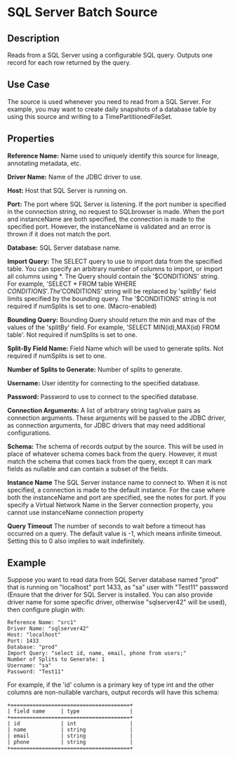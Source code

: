 # SQL Server Batch Source


Description
-----------
Reads from a SQL Server using a configurable SQL query.
Outputs one record for each row returned by the query.


Use Case
--------
The source is used whenever you need to read from a SQL Server. For example, you may want
to create daily snapshots of a database table by using this source and writing to
a TimePartitionedFileSet.


Properties
----------
**Reference Name:** Name used to uniquely identify this source for lineage, annotating metadata, etc.

**Driver Name:** Name of the JDBC driver to use.

**Host:** Host that SQL Server is running on.

**Port:** The port where SQL Server is listening. If the port number is specified in the 
connection string, no request to SQLbrowser is made. When the port and instanceName 
are both specified, the connection is made to the specified port. However, the instanceName is validated and an 
error is thrown if it does not match the port.

**Database:** SQL Server database name.

**Import Query:** The SELECT query to use to import data from the specified table.
You can specify an arbitrary number of columns to import, or import all columns using \*. The Query should
contain the '$CONDITIONS' string. For example, 'SELECT * FROM table WHERE $CONDITIONS'.
The '$CONDITIONS' string will be replaced by 'splitBy' field limits specified by the bounding query.
The '$CONDITIONS' string is not required if numSplits is set to one. (Macro-enabled)

**Bounding Query:** Bounding Query should return the min and max of the values of the 'splitBy' field.
For example, 'SELECT MIN(id),MAX(id) FROM table'. Not required if numSplits is set to one.

**Split-By Field Name:** Field Name which will be used to generate splits. Not required if numSplits is set to one.

**Number of Splits to Generate:** Number of splits to generate.

**Username:** User identity for connecting to the specified database.

**Password:** Password to use to connect to the specified database.

**Connection Arguments:** A list of arbitrary string tag/value pairs as connection arguments. These arguments
will be passed to the JDBC driver, as connection arguments, for JDBC drivers that may need additional configurations.

**Schema:** The schema of records output by the source. This will be used in place of whatever schema comes
back from the query. However, it must match the schema that comes back from the query,
except it can mark fields as nullable and can contain a subset of the fields.

**Instance Name** The SQL Server instance name to connect to. When it is not specified, a 
connection is made to the default instance. For the case where both the instanceName and port are specified, 
see the notes for port. If you specify a Virtual Network Name in the Server connection property, you cannot 
use instanceName connection property

**Query Timeout** The number of seconds to wait before a timeout has occurred on a query. The default value is -1, 
which means infinite timeout. Setting this to 0 also implies to wait indefinitely.

Example
------
Suppose you want to read data from SQL Server database named "prod" that is running on "localhost" port 1433,
as "sa" user with "Test11" password (Ensure that the driver for SQL Server is installed. You can also provide 
driver name for some specific driver, otherwise "sqlserver42" will be used),  then configure plugin with: 


```
Reference Name: "src1"
Driver Name: "sqlserver42"
Host: "localhost"
Port: 1433
Database: "prod"
Import Query: "select id, name, email, phone from users;"
Number of Splits to Generate: 1
Username: "sa"
Password: "Test11"
```  

For example, if the 'id' column is a primary key of type int and the other columns are
non-nullable varchars, output records will have this schema:

    +======================================+
    | field name     | type                |
    +======================================+
    | id             | int                 |
    | name           | string              |
    | email          | string              |
    | phone          | string              |
    +======================================+
